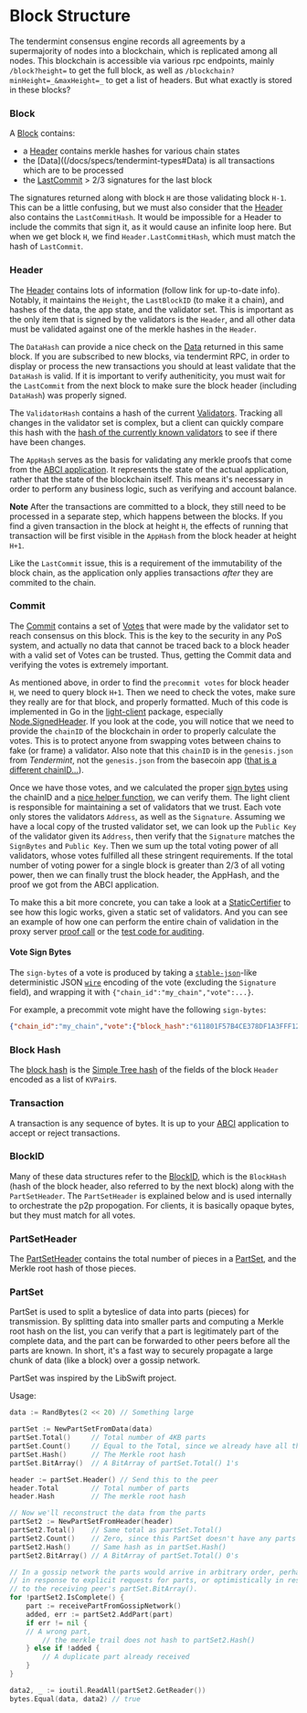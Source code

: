 # Block Structure

The tendermint consensus engine records all agreements by a supermajority of
nodes into a blockchain, which is replicated among all nodes.  This blockchain
is accessible via various rpc endpoints, mainly `/block?height=` to get the full
block, as well as `/blockchain?minHeight=_&maxHeight=_` to get a list of headers.
But what exactly is stored in these blocks?

### Block

A [Block](/docs/specs/tendermint-types#Block) contains:

* a [Header](#header) contains merkle hashes for various chain states
* the [Data]((/docs/specs/tendermint-types#Data) is all transactions which are to be processed
* the [LastCommit](#commit) > 2/3 signatures for the last block

The signatures returned along with block `H` are those validating block `H-1`.
This can be a little confusing, but we must also consider that the
[Header](/docs/specs/tendermint-types#Header) also contains the `LastCommitHash`.
It would be impossible for a Header to include the commits that sign it, as it
would cause an infinite loop here. But when we get block `H`, we find
`Header.LastCommitHash`, which must match the hash of `LastCommit`.

### Header

The [Header](/docs/specs/tendermint-types#Header) contains lots of information (follow
link for up-to-date info).  Notably, it maintains the `Height`, the `LastBlockID`
(to make it a chain), and hashes of the data, the app state, and the validator set.
This is important as the only item that is signed by the validators is the `Header`,
and all other data must be validated against one of the merkle hashes in the `Header`.

The `DataHash` can provide a nice check on the [Data](/docs/specs/tendermint-types#Data)
returned in this same block. If you are subscribed to new blocks, via tendermint RPC, in order to display or process the new transactions
you should at least validate that the `DataHash` is valid.
If it is important to verify autheniticity, you must wait for the `LastCommit` from the next block to make sure the block header (including `DataHash`) was properly signed.

The `ValidatorHash` contains a hash of the current
[Validators](/docs/specs/tendermint-types#Validator). Tracking all changes in the
validator set is complex, but a client can quickly compare this hash
with the [hash of the currently known validators](/docs/specs/tendermint-types#ValidatorSet.Hash)
to see if there have been changes.

The `AppHash` serves as the basis for validating any merkle proofs that come
from the [ABCI application](https://github.com/tendermint/abci). It represents
the state of the actual application, rather that the state of the blockchain
itself. This means it's necessary in order to perform any business logic,
such as verifying and account balance.

**Note** After the transactions are committed to a block, they still need to
be processed in a separate step, which happens between the blocks. If you
find a given transaction in the block at height `H`, the effects of running
that transaction will be first visible in the `AppHash` from the block
header at height `H+1`.

Like the `LastCommit` issue, this is a requirement of the
immutability of the block chain, as the application only applies transactions
*after* they are commited to the chain.

### Commit

The [Commit](/docs/specs/tendermint-types#Commit) contains a set of
[Votes](/docs/specs/tendermint-types#Vote) that were made by the validator set to
reach consensus on this block. This is the key to the security in any PoS
system, and actually no data that cannot be traced back to a block header
with a valid set of Votes can be trusted. Thus, getting the Commit data
and verifying the votes is extremely important.

As mentioned above, in order to find the `precommit votes` for block header `H`,
we need to query block `H+1`.  Then we need to check the votes, make sure they
really are for that block, and properly formatted. Much of this code is implemented
in Go in the [light-client](https://github.com/tendermint/light-client) package,
especially [Node.SignedHeader](https://github.com/tendermint/light-client/blob/develop/rpc/node.go#L117).
If you look at the code, you will notice that we need to provide the `chainID`
of the blockchain in order to properly calculate the votes.  This is to protect
anyone from swapping votes between chains to fake (or frame) a validator.
Also note that this `chainID` is in the `genesis.json` from _Tendermint_,
not the `genesis.json` from the basecoin app ([that is a different chainID...](https://github.com/tendermint/basecoin/issues/32)).

Once we have those votes,
and we calculated the proper [sign bytes](/docs/specs/tendermint-types#Vote.WriteSignBytes)
using the chainID and a [nice helper function](/docs/specs/tendermint-types#SignBytes),
we can verify them.  The light client is responsible for maintaining a set of
validators that we trust.  Each vote only stores the validators `Address`, as well
as the `Signature`. Assuming we have a local copy of the trusted validator set,
we can look up the `Public Key` of the validator given its `Address`, then
verify that the `Signature` matches the `SignBytes` and `Public Key`.
Then we sum up the total voting power of all validators, whose votes fulfilled
all these stringent requirements. If the total number of voting power for a single block is greater
than 2/3 of all voting power, then we can finally trust the
block header, the AppHash, and the proof we got from the ABCI application.

To make this a bit more concrete, you can take a look at a
[StaticCertifier](https://github.com/tendermint/light-client/blob/develop/rpc/certifier.go#L23)
to see how this logic works, given a static set of validators. And you can see
an example of how one can perform the entire chain of validation in the
proxy server [proof call](https://github.com/tendermint/light-client/blob/develop/proxy/viewer.go#L61)
or the [test code for auditing](https://github.com/tendermint/light-client/blob/develop/rpc/tests/node_test.go#L102).

#### Vote Sign Bytes
The `sign-bytes` of a vote is produced by taking a [`stable-json`](https://github.com/substack/json-stable-stringify)-like deterministic JSON [`wire`](/docs/specs/wire-protocol) encoding of the vote (excluding the `Signature` field), and wrapping it with `{"chain_id":"my_chain","vote":...}`.

For example, a precommit vote might have the following `sign-bytes`:

```json
{"chain_id":"my_chain","vote":{"block_hash":"611801F57B4CE378DF1A3FFF1216656E89209A99","block_parts_header":{"hash":"B46697379DBE0774CC2C3B656083F07CA7E0F9CE","total":123},"height":1234,"round":1,"type":2}}
```

### Block Hash

The [block hash](/docs/specs/tendermint-types#Block.Hash) is the [Simple Tree hash](Merkle-Trees#simple-tree-with-dictionaries) of the fields of the block `Header` encoded as a list of `KVPair`s.

### Transaction

A transaction is any sequence of bytes.  It is up to your [ABCI](https://github.com/tendermint/abci) application to accept or reject transactions.

### BlockID

Many of these data structures refer to the [BlockID](/docs/specs/tendermint-types#BlockID),
which is the `BlockHash` (hash of the block header, also referred to by the next block)
along with the `PartSetHeader`.  The `PartSetHeader` is explained below and is used internally
to orchestrate the p2p propogation.  For clients, it is basically opaque bytes,
but they must match for all votes.

### PartSetHeader

The [PartSetHeader](/docs/specs/tendermint-types#PartSetHeader) contains the total number of pieces in a [PartSet](/docs/specs/tendermint-types#PartSet), and the Merkle root hash of those pieces.

### PartSet

PartSet is used to split a byteslice of data into parts (pieces) for transmission.
By splitting data into smaller parts and computing a Merkle root hash on the list,
you can verify that a part is legitimately part of the complete data, and the
part can be forwarded to other peers before all the parts are known.  In short,
it's a fast way to securely propagate a large chunk of data (like a block) over a gossip network.

PartSet was inspired by the LibSwift project.

Usage:

```Go
data := RandBytes(2 << 20) // Something large

partSet := NewPartSetFromData(data)
partSet.Total()     // Total number of 4KB parts
partSet.Count()     // Equal to the Total, since we already have all the parts
partSet.Hash()      // The Merkle root hash
partSet.BitArray()  // A BitArray of partSet.Total() 1's

header := partSet.Header() // Send this to the peer
header.Total        // Total number of parts
header.Hash         // The merkle root hash

// Now we'll reconstruct the data from the parts
partSet2 := NewPartSetFromHeader(header)
partSet2.Total()    // Same total as partSet.Total()
partSet2.Count()    // Zero, since this PartSet doesn't have any parts yet.
partSet2.Hash()     // Same hash as in partSet.Hash()
partSet2.BitArray() // A BitArray of partSet.Total() 0's

// In a gossip network the parts would arrive in arbitrary order, perhaps
// in response to explicit requests for parts, or optimistically in response
// to the receiving peer's partSet.BitArray().
for !partSet2.IsComplete() {
    part := receivePartFromGossipNetwork()
    added, err := partSet2.AddPart(part)
    if err != nil {
    // A wrong part,
        // the merkle trail does not hash to partSet2.Hash()
    } else if !added {
        // A duplicate part already received
    }
}

data2, _ := ioutil.ReadAll(partSet2.GetReader())
bytes.Equal(data, data2) // true
```
